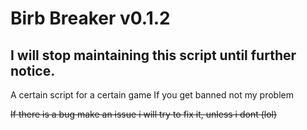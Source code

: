 # Birb Breaker v0.1.2
## I will stop maintaining this script until further notice.
A certain script for a certain game
If you get banned not my problem

~~If there is a bug make an issue i will try to fix it, unless i dont (lol)~~
